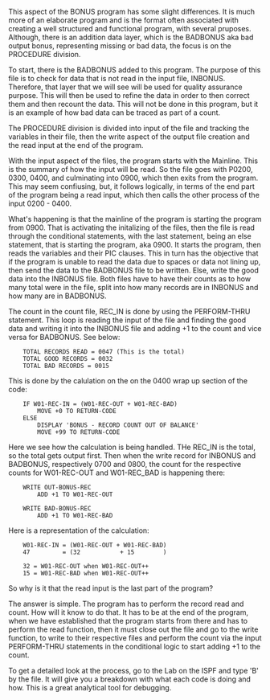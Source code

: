 This aspect of the BONUS program has some slight differences. It is much more of an elaborate program and is the format often associated with creating a well structured and functional program, with several pruposes. Although, there is an addition data layer, which is the BADBONUS aka bad output bonus, representing missing or bad data, the focus is on the PROCEDURE division. 

To start, there is the BADBONUS added to this program. The purpose of this file is to check for data that is not read in the input file, INBONUS. Therefore, that layer that we will see will be used for quality assurance purpose. This will then be used to refine the data in order to then correct them and then recount the data. This will not be done in this program, but it is an example of how bad data can be traced as part of a count. 

The PROCEDURE division is divided into input of the file and tracking the variables in their file, then the write aspect of the output file creation and the read input at the end of the program. 

With the input aspect of the files, the program starts with the Mainline. This is the summary of how the input will be read. So the file goes with P0200, 0300, 0400, and culminating into 0900, which then exits from the program. This may seem confiusing, but, it follows logically, in terms of the end part of the program being a read input, which then calls the other process of the input 0200 - 0400. 

What's happening is that the mainline of the program is starting the program from 0900. That is activating the initalizing of the files, then the file is read through the conditional statements, with the last statement, being an else statement, that is starting the program, aka 0900. It starts the program, then reads the variables and their PIC clauses. This in turn has the objective that if the program is unable to read the data due to spaces or data not lining up, then send the data to the BADBONUS file to be written. Else, write the good data into the INBONUS file. Both files have to have their counts as to how many total were in the file, split into how many records are in INBONUS and how many are in BADBONUS. 

The count in the count file, REC_IN is done by using the PERFORM-THRU statement. This loop is reading the input of the file and finding the good data and writing it into the INBONUS file and adding +1 to the count and vice versa for BADBONUS. See below:

        TOTAL RECORDS READ = 0047 (This is the total)
        TOTAL GOOD RECORDS = 0032 
        TOTAL BAD RECORDS = 0015

This is done by the calulation on the on the 0400 wrap up section of the code: 

        IF W01-REC-IN = (W01-REC-OUT + W01-REC-BAD)
            MOVE +0 TO RETURN-CODE
        ELSE
            DISPLAY 'BONUS - RECORD COUNT OUT OF BALANCE'
            MOVE +99 TO RETURN-CODE

Here we see how the calculation is being handled. THe REC_IN is the total, so the total gets output first. Then when the write record for INBONUS and BADBONUS, respectively 0700 and 0800, the count for the respective counts for W01-REC-OUT and W01-REC_BAD is happening there: 

        WRITE OUT-BONUS-REC
            ADD +1 TO W01-REC-OUT

        WRITE BAD-BONUS-REC
            ADD +1 TO W01-REC-BAD

Here is a representation of the calculation: 

        W01-REC-IN = (W01-REC-OUT + W01-REC-BAD)
        47         = (32           + 15        )

        32 = W01-REC-OUT when W01-REC-OUT++
        15 = W01-REC-BAD when W01-REC-OUT++

So why is it that the read input is the last part of the program?

The answer is simple. The program has to perform the record read and count. How will it know to do that. It has to be at the end of the program, when we have established that the program starts from there and has to perform the read function, then it must close out the file and go to the write function, to write to their respective files and perform the count via the input PERFORM-THRU statements in the conditional logic to start adding +1 to the count. 

To get a detailed look at the process, go to the Lab on the ISPF and type 'B' by the file. It will give you a breakdown with what each code is doing and how. This is a great analytical tool for debugging.